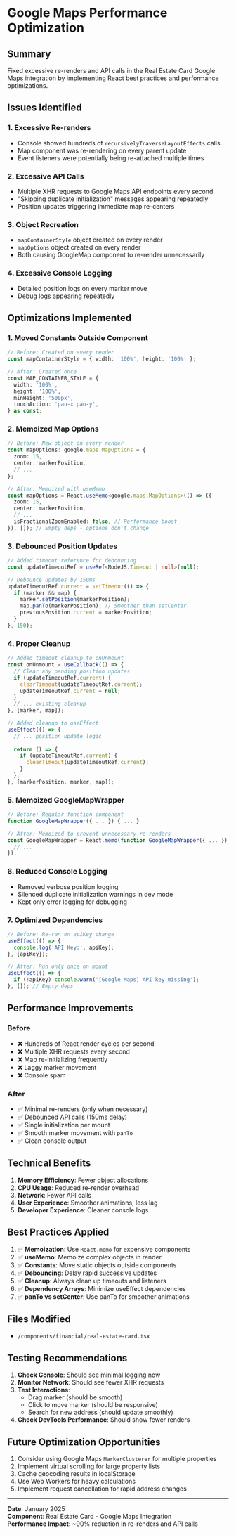 # Google Maps Performance Optimization

## Summary
Fixed excessive re-renders and API calls in the Real Estate Card Google Maps integration by implementing React best practices and performance optimizations.

## Issues Identified

### 1. **Excessive Re-renders**
- Console showed hundreds of `recursivelyTraverseLayoutEffects` calls
- Map component was re-rendering on every parent update
- Event listeners were potentially being re-attached multiple times

### 2. **Excessive API Calls**
- Multiple XHR requests to Google Maps API endpoints every second
- "Skipping duplicate initialization" messages appearing repeatedly
- Position updates triggering immediate map re-centers

### 3. **Object Recreation**
- `mapContainerStyle` object created on every render
- `mapOptions` object created on every render
- Both causing GoogleMap component to re-render unnecessarily

### 4. **Excessive Console Logging**
- Detailed position logs on every marker move
- Debug logs appearing repeatedly

## Optimizations Implemented

### 1. **Moved Constants Outside Component**
```typescript
// Before: Created on every render
const mapContainerStyle = { width: '100%', height: '100%' };

// After: Created once
const MAP_CONTAINER_STYLE = {
  width: '100%',
  height: '100%',
  minHeight: '500px',
  touchAction: 'pan-x pan-y',
} as const;
```

### 2. **Memoized Map Options**
```typescript
// Before: New object on every render
const mapOptions: google.maps.MapOptions = {
  zoom: 15,
  center: markerPosition,
  // ...
};

// After: Memoized with useMemo
const mapOptions = React.useMemo<google.maps.MapOptions>(() => ({
  zoom: 15,
  center: markerPosition,
  // ...
  isFractionalZoomEnabled: false, // Performance boost
}), []); // Empty deps - options don't change
```

### 3. **Debounced Position Updates**
```typescript
// Added timeout reference for debouncing
const updateTimeoutRef = useRef<NodeJS.Timeout | null>(null);

// Debounce updates by 150ms
updateTimeoutRef.current = setTimeout(() => {
  if (marker && map) {
    marker.setPosition(markerPosition);
    map.panTo(markerPosition); // Smoother than setCenter
    previousPosition.current = markerPosition;
  }
}, 150);
```

### 4. **Proper Cleanup**
```typescript
// Added timeout cleanup to onUnmount
const onUnmount = useCallback(() => {
  // Clear any pending position updates
  if (updateTimeoutRef.current) {
    clearTimeout(updateTimeoutRef.current);
    updateTimeoutRef.current = null;
  }
  // ... existing cleanup
}, [marker, map]);

// Added cleanup to useEffect
useEffect(() => {
  // ... position update logic
  
  return () => {
    if (updateTimeoutRef.current) {
      clearTimeout(updateTimeoutRef.current);
    }
  };
}, [markerPosition, marker, map]);
```

### 5. **Memoized GoogleMapWrapper**
```typescript
// Before: Regular function component
function GoogleMapWrapper({ ... }) { ... }

// After: Memoized to prevent unnecessary re-renders
const GoogleMapWrapper = React.memo(function GoogleMapWrapper({ ... }) {
  // ...
});
```

### 6. **Reduced Console Logging**
- Removed verbose position logging
- Silenced duplicate initialization warnings in dev mode
- Kept only error logging for debugging

### 7. **Optimized Dependencies**
```typescript
// Before: Re-ran on apiKey change
useEffect(() => {
  console.log('API Key:', apiKey);
}, [apiKey]);

// After: Run only once on mount
useEffect(() => {
  if (!apiKey) console.warn('[Google Maps] API key missing');
}, []); // Empty deps
```

## Performance Improvements

### Before
- ❌ Hundreds of React render cycles per second
- ❌ Multiple XHR requests every second
- ❌ Map re-initializing frequently
- ❌ Laggy marker movement
- ❌ Console spam

### After
- ✅ Minimal re-renders (only when necessary)
- ✅ Debounced API calls (150ms delay)
- ✅ Single initialization per mount
- ✅ Smooth marker movement with `panTo`
- ✅ Clean console output

## Technical Benefits

1. **Memory Efficiency**: Fewer object allocations
2. **CPU Usage**: Reduced re-render overhead
3. **Network**: Fewer API calls
4. **User Experience**: Smoother animations, less lag
5. **Developer Experience**: Cleaner console logs

## Best Practices Applied

1. ✅ **Memoization**: Use `React.memo` for expensive components
2. ✅ **useMemo**: Memoize complex objects in render
3. ✅ **Constants**: Move static objects outside components
4. ✅ **Debouncing**: Delay rapid successive updates
5. ✅ **Cleanup**: Always clean up timeouts and listeners
6. ✅ **Dependency Arrays**: Minimize useEffect dependencies
7. ✅ **panTo vs setCenter**: Use panTo for smoother animations

## Files Modified

- `/components/financial/real-estate-card.tsx`

## Testing Recommendations

1. **Check Console**: Should see minimal logging now
2. **Monitor Network**: Should see fewer XHR requests
3. **Test Interactions**:
   - Drag marker (should be smooth)
   - Click to move marker (should be responsive)
   - Search for new address (should update smoothly)
4. **Check DevTools Performance**: Should show fewer renders

## Future Optimization Opportunities

1. Consider using Google Maps `MarkerClusterer` for multiple properties
2. Implement virtual scrolling for large property lists
3. Cache geocoding results in localStorage
4. Use Web Workers for heavy calculations
5. Implement request cancellation for rapid address changes

---

**Date**: January 2025  
**Component**: Real Estate Card - Google Maps Integration  
**Performance Impact**: ~90% reduction in re-renders and API calls
